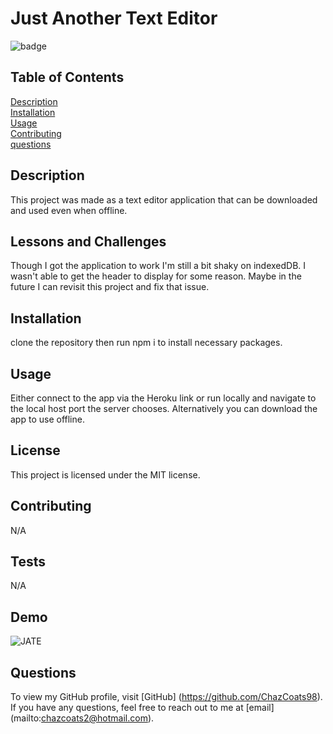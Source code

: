 # Just Another Text Editor

  ![badge](https://img.shields.io/badge/license-MIT-blue.svg)

  ## Table of Contents
  [Description](#description) <br/>
  [Installation](#installation) <br/>
  [Usage](#usage) <br/>
  [Contributing](#contributing) <br/>
  [questions](#questions)


  ## Description
  This project was made as a text editor application that can be downloaded and used even when offline.

  ## Lessons and Challenges 
  Though I got the application to work I'm still a bit shaky on indexedDB. I wasn't able to get the header to display for some reason. Maybe in the future I can revisit this project and fix that issue.

  ## Installation
  clone the repository then run npm i to install necessary packages.

  ## Usage 
  Either connect to the app via the Heroku link or run locally and navigate to the local host port the server chooses. Alternatively you can download the app to use offline.

  ## License
  This project is licensed under the MIT license.

  ## Contributing
  N/A

  ## Tests
  N/A

  ## Demo
  ![JATE](https://github.com/ChazCoats98/Chaz-Coats_Excellent-Text-Editor/assets/134428862/3304656d-c0e1-4d09-8abd-0ad8fa97c817)

  ## Questions
  To view my GitHub profile, visit [GitHub] (https://github.com/ChazCoats98).
  <br/>
  If you have any questions, feel free to reach out to me at [email] (mailto:chazcoats2@hotmail.com).


